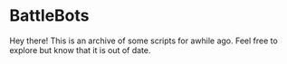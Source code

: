 # BattleBots

Hey there! This is an archive of some scripts for awhile ago. Feel free to explore but know that it is out of date. 
